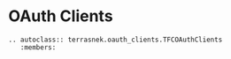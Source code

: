 # OAuth Clients

```eval_rst
.. autoclass:: terrasnek.oauth_clients.TFCOAuthClients
   :members:
```